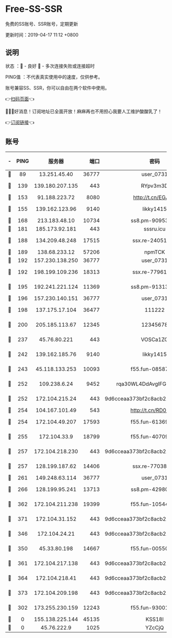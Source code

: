 # Free-SS-SSR

免费的SS账号、SSR账号，定期更新

更新时间：2019-04-17 11:12 +0800

## 说明

状态     ：🙂 - 良好 🙁 - 多次连接失败或连接超时

PING值   ：不代表真实使用中的速度，仅供参考。

账号兼容SS、SSR，你可以自由在两个软件中使用。

👉[扫码页面](https://liesauer.github.io/Free-SS-SSR/)👈

🎉🎉🎉好消息！订阅地址已全面开放！麻麻再也不用担心我要人工维护酸酸乳了！

👉[订阅链接](https://www.liesauer.net/yogurt/subscribe?ACCESS_TOKEN=DAYxR3mMaZAsaqUb)👈

## 账号

|-|PING|服务器|端口|密码|加密方式|区域|
|:----:|:----:|:-----:|-----:|:----:|:----:|:----:|
|🙂|89|13.251.45.40|36777|user_0731|chacha20|SG|
|🙂|139|139.180.207.135|443|RYpv3m3D|aes-256-cfb|JP|
|🙂|153|91.188.223.72|8080|http://t.cn/EGJIyrl|rc4-md5|RU|
|🙂|155|139.162.123.96|9140|likky1415|aes-256-cfb|JP|
|🙂|168|213.183.48.10|10734|ss8.pm-90953901|rc4-md5|RU|
|🙂|181|185.173.92.181|443|sssru.icu|rc4-md5|RU|
|🙂|188|134.209.48.248|17515|ssx.re-24051908|aes-256-cfb|US|
|🙂|189|138.68.233.12|57206|npmTCK|rc4-md5|US|
|🙂|192|157.230.138.250|36777|user_0731|chacha20|US|
|🙂|192|198.199.109.236|18313|ssx.re-77961623|aes-256-cfb|US|
|🙂|195|192.241.221.124|11369|ss8.pm-91313245|aes-256-cfb|US|
|🙂|196|157.230.140.151|36777|user_0731|chacha20|US|
|🙂|198|137.175.17.104|36477|111222|aes-256-cfb|US|
|🙂|200|205.185.113.67|12345|12345678|aes-256-cfb|US|
|🙂|237|45.76.80.221|443|VOSCa1ZG|aes-256-cfb|DE|
|🙂|242|139.162.185.76|9140|likky1415|aes-256-cfb|DE|
|🙂|243|45.118.133.253|10093|f55.fun-08587315|aes-256-cfb|SG|
|🙂|252|109.238.6.24|9452|rqa30WL4DdAvgIFG6Fs3znzTa|aes-256-cfb|FR|
|🙂|252|172.104.215.24|443|9d6cceaa373bf2c8acb22e60b6a58be6|aes-256-cfb|US|
|🙂|254|104.167.101.49|543|http://t.cn/RD0D7sx|rc4-md5|CA|
|🙂|254|172.104.49.207|17593|f55.fun-61369927|aes-256-cfb|SG|
|🙂|255|172.104.33.9|18799|f55.fun-40709683|aes-256-cfb|SG|
|🙂|257|172.104.218.230|443|9d6cceaa373bf2c8acb22e60b6a58be6|aes-256-cfb|US|
|🙂|257|128.199.187.62|14406|ssx.re-77038545|aes-256-cfb|SG|
|🙂|261|149.248.63.114|36777|user_0731|chacha20|CA|
|🙂|266|128.199.95.241|13713|ss8.pm-42980063|aes-256-cfb|SG|
|🙂|362|172.104.211.238|19399|f55.fun-10544311|aes-256-cfb|US|
|🙂|371|172.104.31.152|443|9d6cceaa373bf2c8acb22e60b6a58be6|aes-256-cfb|US|
|🙂|346|172.104.24.21|443|9d6cceaa373bf2c8acb22e60b6a58be6|aes-256-cfb|US|
|🙂|350|45.33.80.198|14667|f55.fun-00550024|aes-256-cfb|US|
|🙂|361|172.104.217.138|443|9d6cceaa373bf2c8acb22e60b6a58be6|aes-256-cfb|US|
|🙂|364|172.104.218.41|443|9d6cceaa373bf2c8acb22e60b6a58be6|aes-256-cfb|US|
|🙂|373|172.104.209.198|443|9d6cceaa373bf2c8acb22e60b6a58be6|aes-256-cfb|US|
|🙁|302|173.255.230.159|12243|f55.fun-93001883|aes-256-cfb|US|
|🙁|0|155.138.225.144|45135|KSS18l|rc4-md5|US|
|🙁|0|45.76.222.9|1025|YZcCjQ|rc4-md5|JP|
